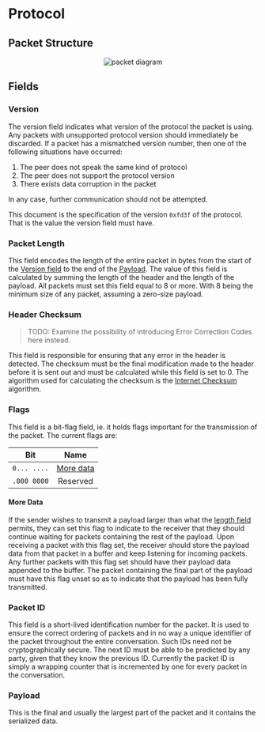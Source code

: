 # Protocol

## Packet Structure

<div align="center">
  <picture>
    <source media="(prefers-color-scheme: light)" srcset="./assets/packet-diagram-light.svg">
    <source media="(prefers-color-scheme: dark)" srcset="./assets/packet-diagram-dark.svg">
    <img alt="packet diagram">
  </picture>
</div>

## Fields

### Version

The version field indicates what version of the protocol the packet is using. Any packets with unsupported protocol version should immediately be discarded. If a packet has a mismatched version number, then one of the following situations have occurred:

1. The peer does not speak the same kind of protocol
2. The peer does not support the protocol version
3. There exists data corruption in the packet

In any case, further communication should not be attempted.

This document is the specification of the version `0xfd3f` of the protocol. That is the value the version field must have.

### Packet Length

This field encodes the length of the entire packet in bytes from the start of the [Version field](#version) to the end of the [Payload](#payload). The value of this field is calculated by summing the length of  the header and the length of the payload. All packets must set this field equal to 8 or more. With 8 being the minimum size of any packet, assuming a zero-size payload.

### Header Checksum

> TODO: Examine the possibility of introducing Error Correction Codes here instead.

This field is responsible for ensuring that any error in the header is detected. The checksum must be the final modification made to the header before it is sent out and must be calculated while this field is set to 0. The algorithm used for calculating the checksum is the [Internet Checksum](https://en.wikipedia.org/wiki/Internet_checksum) algorithm.

### Flags

This field is a bit-flag field, ie. it holds flags important for the transmission of the packet. The current flags are:

|     Bit     |          Name           |
|:-----------:|:-----------------------:|
| `0... ....` | [More data](#more-data) |
| `.000 0000` |        Reserved         |

#### More Data

If the sender wishes to transmit a payload larger than what the [length field](#packet-length) permits, they can set this flag to indicate to the receiver that they should continue waiting for packets containing the rest of the payload. Upon receiving a packet with this flag set, the receiver should store the payload data from that packet in a buffer and keep listening for incoming packets. Any further packets with this flag set should have their payload data appended to the buffer. The packet containing the final part of the payload must have this flag unset so as to indicate that the payload has been fully transmitted.

### Packet ID

This field is a short-lived identification number for the packet. It is used to ensure the correct ordering of packets and in no way a unique identifier of the packet throughout the entire conversation. Such IDs need not be cryptographically secure. The next ID must be able to be predicted by any party, given that they know the previous ID. Currently the packet ID is simply a wrapping counter that is incremented by one for every packet in the conversation.

### Payload

This is the final and usually the largest part of the packet and it contains the serialized data.
